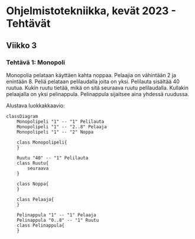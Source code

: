 
# Ohjelmistotekniikka, kevät 2023 - Tehtävät
## Viikko 3
### Tehtävä 1: Monopoli

Monopolia pelataan käyttäen kahta noppaa. Pelaajia on vähintään 2 ja enintään 8. Peliä pelataan pelilaudalla joita on yksi. Pelilauta sisältää 40 ruutua. Kukin ruutu tietää, mikä on sitä seuraava ruutu pelilaudalla. Kullakin pelaajalla on yksi pelinappula. Pelinappula sijaitsee aina yhdessä ruudussa.

Alustava luokkakkaavio:

```mermaid
classDiagram
    Monopolipeli "1" -- "1" Pelilauta
    Monopolipeli "1" -- "2..8" Pelaaja
    Monopolipeli "1" -- "2" Noppa

    class Monopolipeli{
    }

    Ruutu "40" -- "1" Pelilauta 
    class Ruutu{
        seuraava
    }

    class Noppa{
    }

    class Pelaaja{
    }

    Pelinappula "1" -- "1" Pelaaja
    Pelinappula "0..8" -- "1" Ruutu
    class Pelinappula{
    }



```
